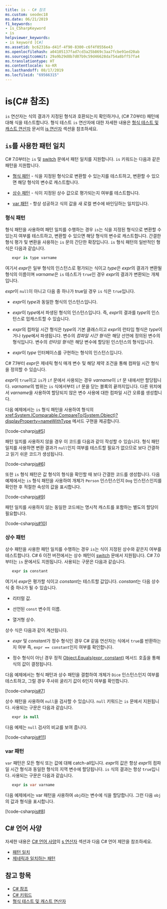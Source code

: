 ```yaml
---
title: is - C# 참조
ms.custom: seodec18
ms.date: 06/21/2019
f1_keywords:
- is_CSharpKeyword
- is
helpviewer_keywords:
- is keyword [C#]
ms.assetid: bc62316a-d41f-4f90-8300-c6f4f0556e43
ms.openlocfilehash: a04105137fad7cd3a25b869c3aa7fcbe91ed20ab
ms.sourcegitcommit: 29a9b29d8b7d07b9c59d46628da754a8bff57fa4
ms.translationtype: HT
ms.contentlocale: ko-KR
ms.lasthandoff: 08/17/2019
ms.locfileid: "69566315"
---
```

# <a name="is-c-reference"></a>is(C# 참조)

`is` 연산자는 식의 결과가 지정된 형식과 호환되는지 확인하거나, (C# 7.0부터) 패턴에 대해 식을 테스트합니다. 형식 테스트 `is` 연산자에 대한 자세한 내용은 [형식 테스트 및 캐스트 연산자](../operators/type-testing-and-cast.md) 문서의 [is 연산자](../operators/type-testing-and-cast.md#is-operator) 섹션을 참조하세요.

## <a name="pattern-matching-with-is"></a>`is`를 사용한 패턴 일치

C# 7.0부터는 `is` 및 [switch](switch.md) 문에서 패턴 일치를 지원합니다. `is` 키워드는 다음과 같은 패턴을 지원합니다.

- [형식 패턴](#type-pattern) - 식을 지정된 형식으로 변환할 수 있는지를 테스트하고, 변환할 수 있으면 해당 형식의 변수로 캐스트합니다.

- [상수 패턴](#constant-pattern) - 식이 지정된 상수 값으로 평가되는지 여부를 테스트합니다.

- [var 패턴](#var-pattern) - 항상 성공하고 식의 값을 새 로컬 변수에 바인딩하는 일치입니다.

### <a name="type-pattern"></a>형식 패턴

형식 패턴을 사용하여 패턴 일치를 수행하는 경우 `is`는 식을 지정된 형식으로 변환할 수 있는지 여부를 테스트하고, 변환할 수 있으면 해당 형식의 변수로 캐스트합니다. 간결한 형식 평가 및 변환을 사용하는 `is` 문의 간단한 확장입니다. `is` 형식 패턴의 일반적인 형식은 다음과 같습니다.

```csharp
   expr is type varname
```

여기서 *expr*은 일부 형식의 인스턴스로 평가되는 식이고 *type*은 *expr*의 결과가 변환될 형식의 이름이며 *varname*은 `is` 테스트가 `true`인 경우 *expr*의 결과가 변환되는 개체입니다. 

*expr*이 `null`이 아니고 다음 중 하나가 true일 경우 `is` 식은 `true`입니다.

- *expr*이 *type*과 동일한 형식의 인스턴스입니다.

- *expr*이 *type*에서 파생된 형식의 인스턴스입니다. 즉, *expr*의 결과를 *type*의 인스턴스로 업캐스트할 수 있습니다.

- *expr*의 컴파일 시간 형식은 *type*의 기본 클래스이고 *expr*의 런타임 형식은 *type*이거나 *type*에서 파생됩니다. 변수의 *컴파일 시간 형식*은 해당 선언에 정의된 변수의 형식입니다. 변수의 *런타임 형식*은 해당 변수에 할당된 인스턴스의 형식입니다.

- *expr*이 *type* 인터페이스를 구현하는 형식의 인스턴스입니다.

C# 7.1부터 *expr*은 제네릭 형식 매개 변수 및 해당 제약 조건을 통해 컴파일 시간 형식을 정의할 수 있습니다.

*expr*이 `true`이고 `is`가 `if` 문에서 사용되는 경우 *varname*이 `if` 문 내에서만 할당됩니다. *varname*의 범위는 `is` 식에서부터 `if` 문을 닫는 블록의 끝까지입니다. 다른 위치에서 *varname*을 사용하여 할당되지 않은 변수 사용에 대한 컴파일 시간 오류를 생성합니다.

다음 예제에서는 `is` 형식 패턴을 사용하여 형식의 <xref:System.IComparable.CompareTo(System.Object)?displayProperty=nameWithType> 메서드 구현을 제공합니다.

[!code-csharp[is#5](../../../../samples/snippets/csharp/language-reference/keywords/is/is-type-pattern5.cs#5)]

패턴 일치를 사용하지 않을 경우 이 코드를 다음과 같이 작성할 수 있습니다. 형식 패턴 일치를 사용하면 변환 결과가 `null`인지 여부를 테스트할 필요가 없으므로 보다 간결하고 읽기 쉬운 코드가 생성됩니다.  

[!code-csharp[is#6](../../../../samples/snippets/csharp/language-reference/keywords/is/is-type-pattern6.cs#6)]

또한 `is` 형식 패턴은 값 형식의 형식을 확인할 때 보다 간결한 코드를 생성합니다. 다음 예제에서는 `is` 형식 패턴을 사용하여 개체가 `Person` 인스턴스인지 `Dog` 인스턴스인지를 확인한 후 적절한 속성의 값을 표시합니다.

[!code-csharp[is#9](../../../../samples/snippets/csharp/language-reference/keywords/is/is-type-pattern9.cs#9)]

패턴 일치를 사용하지 않는 동일한 코드에는 명시적 캐스트를 포함하는 별도의 할당이 필요합니다.

[!code-csharp[is#10](../../../../samples/snippets/csharp/language-reference/keywords/is/is-type-pattern10.cs#10)]

### <a name="constant-pattern"></a>상수 패턴

상수 패턴을 사용한 패턴 일치를 수행하는 경우 `is`는 식이 지정된 상수와 같은지 여부를 테스트합니다. C# 6 이전 버전에서는 상수 패턴이 [switch](switch.md) 문에서 지원됩니다. C# 7.0부터는 `is` 문에서도 지원됩니다. 사용되는 구문은 다음과 같습니다.

```csharp
   expr is constant
```

여기서 *expr*은 평가할 식이고 *constant*는 테스트할 값입니다. *constant*는 다음 상수 식 중 하나가 될 수 있습니다.

- 리터럴 값.

- 선언된 `const` 변수의 이름.

- 열거형 상수.

상수 식은 다음과 같이 계산됩니다.

- *expr* 및 *constant*가 정수 형식인 경우 C# 같음 연산자는 식에서 `true`를 반환하는지 여부 즉, `expr == constant`인지 여부를 확인합니다.

- 정수 형식이 아닌 경우 정적 [Object.Equals(expr, constant)](xref:System.Object.Equals(System.Object,System.Object)) 메서드 호출을 통해 식의 값이 결정됩니다.  

다음 예제에서는 형식 패턴과 상수 패턴을 결합하여 개체가 `Dice` 인스턴스인지 여부를 테스트하고, 그럴 경우 주사위 굴리기 값이 6인지 여부를 확인합니다.

[!code-csharp[is#7](../../../../samples/snippets/csharp/language-reference/keywords/is/is-const-pattern7.cs#7)]

상수 패턴을 사용하여 `null`을 검사할 수 있습니다. `null` 키워드는 `is` 문에서 지원됩니다. 사용되는 구문은 다음과 같습니다.

```csharp
   expr is null
```

다음 예제는 `null` 검사의 비교를 보여 줍니다.

[!code-csharp[is#11](../../../../samples/snippets/csharp/language-reference/keywords/is/is-const-pattern11.cs#11)]

### <a name="var-pattern"></a>var 패턴

`var` 패턴은 모든 형식 또는 값에 대해 catch-all입니다. *expr*의 값은 항상 *expr*의 컴파일 시간 형식과 동일한 형식의 지역 변수에 할당됩니다. `is` 식의 결과는 항상 `true`입니다. 사용되는 구문은 다음과 같습니다.

```csharp
   expr is var varname
```

다음 예제에서는 var 패턴을 사용하여 `obj`라는 변수에 식을 할당합니다. 그런 다음 `obj`의 값과 형식을 표시합니다.

[!code-csharp[is#8](../../../../samples/snippets/csharp/language-reference/keywords/is/is-var-pattern8.cs#8)]

## <a name="c-language-specification"></a>C# 언어 사양
  
자세한 내용은 [C# 언어 사양](~/_csharplang/spec/introduction.md)의 [s 연산자](~/_csharplang/spec/expressions.md#the-is-operator) 섹션과 다음 C# 언어 제안을 참조하세요.

- [패턴 일치](~/_csharplang/proposals/csharp-7.0/pattern-matching.md)
- [제네릭과 일치하는 패턴](~/_csharplang/proposals/csharp-7.1/generics-pattern-match.md)
  
## <a name="see-also"></a>참고 항목

- [C# 참조](../index.md)
- [C# 키워드](index.md)
- [형식 테스트 및 캐스트 연산자](../operators/type-testing-and-cast.md)
